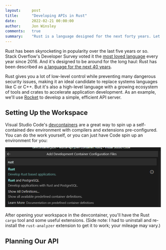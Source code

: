 ```yaml
---
layout:     post
title:      "Developing APIs in Rust"
date:       2022-02-21 00:00:00
author:     Jon Winsley
comments:   true
summary:    "Rust is a language designed for the next forty years. Let's try building an API!"
---
```


Rust has been skyrocketing in popularity over the last five years or so. Stack Overflow's Developer Survey voted it the [most loved language](https://insights.stackoverflow.com/survey/2021#technology-most-loved-dreaded-and-wanted) every year since 2016. And it's designed to be around for the long haul: Rust has been described as [a language for the next 40 years](https://www.youtube.com/watch?v=A3AdN7U24iU).

Rust gives you a lot of low-level control while preventing many dangerous security issues, making it an ideal candidate to replace systems languages like C or C++. But it's also a high-level language with a growing ecosystem of tools and crates to accelerate application development. As an example, we'll use [Rocket](https://rocket.rs/) to develop a simple, efficient API server.

## Setting Up the Workspace

Visual Studio Code's [devcontainers](https://code.visualstudio.com/docs/remote/create-dev-container) are a great way to spin up a self-contained dev environment with compilers and extensions pre-configured. You can do the work yourself, or you can just have Code spin up an environment for you:

![Adding devcontainer config files automatically](assets/rust-create-devcontainer.png)

After opening your workspace in the devcontainer, you'll have the Rust `cargo` tool and some useful extensions. (Side note: I had to uninstall and re-install the `rust-analyzer` extension to get it to work; your mileage may vary.)

## Planning Our API

